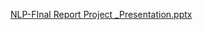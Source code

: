 [NLP-FInal Report Project _Presentation.pptx](https://github.com/tapas63/NLP_Group-Project/files/7809537/NLP-FInal.Report.Project._Presentation.pptx)

